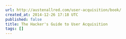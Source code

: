 ```yaml
---
url: http://austenallred.com/user-acquisition/book/
created_at: 2014-12-26 17:18 UTC
published: false
title: The Hacker's Guide to User Acquisition
tags: []
---
```



